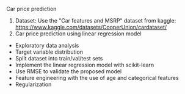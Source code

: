 Car price prediction
1. Dataset: 
Use the "Car features and MSRP" dataset from kaggle:
https://www.kaggle.com/datasets/CooperUnion/cardataset/
2. Car price prediction using linear regression model
- Exploratory data analysis
- Target variable distribution 
- Split dataset into train/val/test sets
- Implement the linear regression model with scikit-learn
- Use RMSE to validate the proposed model
- Feature engineering with the use of age and categorical features
- Regularization 


